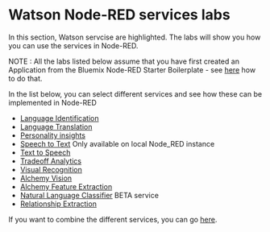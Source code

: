 # Watson Node-RED services labs

In this section, Watson servcise are highlighted. The labs will show you how you can use the services in Node-RED.

NOTE : All the labs listed below assume that you have first created an Application from the Bluemix Node-RED Starter Boilerplate - see [here](../introduction_to_node_red/README.md) how to do that.

In the list below, you can select different services and see how these can be implemented in Node-RED

- [Language Identification](language_identification/README.md)
- [Language Translation](language_translation/README.md)
- [Personality insights](personality_insights/README.md)
- [Speech to Text](speech_to_text/README.md) Only available on local Node_RED instance
- [Text to Speech](text_to_speech/README.md)
- [Tradeoff Analytics](tradeoff_analytics/README.md)
- [Visual Recognition](README.md)
- [Alchemy Vision](alchemy_api_image_analysis/README.md)
- [Alchemy Feature Extraction](alchemy_api_feature_extraction/README.md)
- [Natural Language Classifier](natural_language_classifier_beta/README.md) BETA service
- [Relationship Extraction](relationship_extraction/README.md)

If you want to combine the different services, you can go [here](../advanced_examples/README.md).



